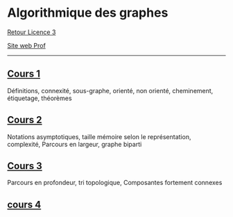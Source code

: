 # Algorithmique des graphes

[Retour Licence 3](https://mcheungsen.github.io/cours/ "Licence 3")

[Site web Prof](https://dept-info.labri.fr/~baudon/Licence/Algo2/Cours/Algorithmique%20de%20graphes.html)

---

## [Cours 1](graphes-1.md)
Définitions, connexité, sous-graphe, orienté, non orienté, cheminement, étiquetage, théorèmes

## [Cours 2](graphes-2.md)
Notations asymptotiques, taille mémoire selon le représentation, complexité, Parcours en largeur, graphe biparti

## [Cours 3](graphes-3.md)
Parcours en profondeur, tri topologique, Composantes fortement connexes

## [cours 4](graphes-4.md)
